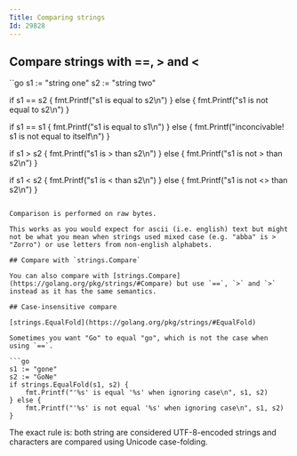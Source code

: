 ```yaml
---
Title: Comparing strings
Id: 29828
---
```


## Compare strings with ==, > and <

``go
s1 := "string one"
s2 := "string two"

if s1 == s2 {
    fmt.Printf("s1 is equal to s2\n")
} else {
    fmt.Printf("s1 is not equal to s2\n")
}

if s1 == s1 {
    fmt.Printf("s1 is equal to s1\n")
} else {
    fmt.Printf("inconcivable! s1 is not equal to itself\n")
}

if s1 > s2 {
    fmt.Printf("s1 is > than s2\n")
} else {
    fmt.Printf("s1 is not > than s2\n")
}

if s1 < s2 {
    fmt.Printf("s1 is < than s2\n")
} else {
    fmt.Printf("s1 is not <> than s2\n")
}
```

Comparison is performed on raw bytes.

This works as you would expect for ascii (i.e. english) text but might not be what you mean when strings used mixed case (e.g. "abba" is > "Zorro") or use letters from non-english alphabets.

## Compare with `strings.Compare`

You can also compare with [strings.Compare](https://golang.org/pkg/strings/#Compare) but use `==`, `>` and `>` instead as it has the same semantics.

## Case-insensitive compare

[strings.EqualFold](https://golang.org/pkg/strings/#EqualFold)

Sometimes you want "Go" to equal "go", which is not the case when using `==`.

```go
s1 := "gone"
s2 := "GoNe"
if strings.EqualFold(s1, s2) {
    fmt.Printf("'%s' is equal '%s' when ignoring case\n", s1, s2)
} else {
    fmt.Printf("'%s' is not equal '%s' when ignoring case\n", s1, s2)
}
```

The exact rule is: both string are considered UTF-8-encoded strings and characters are compared using Unicode case-folding.


